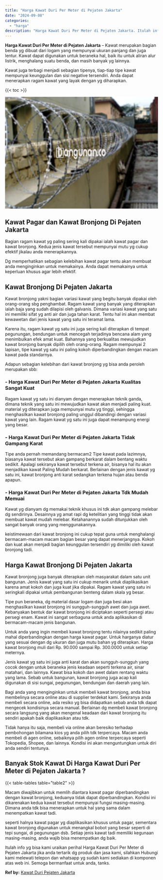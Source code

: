 ```yaml
---
title: "Harga Kawat Duri Per Meter di Pejaten Jakarta"
date: "2024-09-08"
categories: 
  - "harga"
description: "Harga Kawat Duri Per Meter di Pejaten Jakarta. Itulah info yg bisa kami uraikan perihal Harga Kawat Duri Per Meter di Pejaten Jakarta jika anda tertarik dg p..."
---
```


**Harga Kawat Duri Per Meter di Pejaten Jakarta** – Kawat merupakan bagian benda yg dibuat dari logam yang mempunyai ukuran panjang dan juga lentur. Kawat dapat digunakan untuk beraneka hal, baik itu untuk aliran alur listrik, menghalang suatu benda, dan masih banyak yg lainnya.

Kawat juga terbagi menjadi sebagian tipenya, tiap-tiap tipe kawat mempunyai keunggulan dan sisi negative tersendiri. Anda dapat menerapkan ragam kawat yang layak dengan yg diharapkan.

{{< toc >}}

![Harga Kawat Duri Per Meter di Pejaten Jakarta](/images/jual-kawat-murah49.png)

## Kawat Pagar dan Kawat Bronjong Di Pejaten Jakarta

Bagian ragam kawat yg paling sering kali dipakai ialah kawat pagar dan kawat bronjong. Kedua jenis kawat tersebut mempunyai mutu yg cukup efektif jikalau anda menerapkannya.

Dg memperhatikan sebagian kelebihan kawat pagar tentu akan membuat anda menginginkan untuk memakainya. Anda dapat memakainya untuk keperluan khusus agar lebih efektif.

## Kawat Bronjong Di Pejaten Jakarta

Kawat bronjong yakni bagian variasi kawat yang begitu banyak dipakai oleh orang-orang sbg penghambat. Ragam kawat yang banyak yang diterapkan ialah baja yang sudah dilapisi oleh galvanis. Dimana variasi kawat yang satu ini memiliki sifat yg anti air dan juga tahan karat. Tentu hal ini akan membat kewawetan dari jenis kawat yang satu ini teramat lama.

Karena itu, ragam kawat yg satu ini juga sering kali diterapkan di tempat pegunungan, bendungan untuk mencegah terjadinya bencana alam yang menimbulkan efek amat kuat. Bahannya yang berkualitas mewujudkan kawat bronjong banyak dipilih oleh orang-orang. Ragam mempunyai 2 lapisan, tipe kawat yg satu ini paling kokoh diperbandingkan dengan macam kawat pada standarnya.

Adapun sebagian kelebihan dari kawat bronjong yg bisa anda peroleh merupakan sbb:

### \- Harga Kawat Duri Per Meter di Pejaten Jakarta Kualitas Sangat Kuat

Ragam kawat yg satu ini dianyam dengan menerapkan teknik ganda, dimana teknik yang satu ini mewujudkan kawat akan menjadi paling kuat. material yg diterapkan juga mempunyai mutu yg tinggi, sehingga menghasilkan kawat bronjong paling unggul dibandingi dengan variasi kawat yang lain. Ragam kawat yg satu ini juga dapat menampung energi yang besar.

### \- Harga Kawat Duri Per Meter di Pejaten Jakarta Tidak Gampang Karat

Tipe anda pernah memandang bermacam2 Tipe kawat pada lazimnya, biasanya kawat tersebut akan gampang berkarat dalam bentang waktu sedikit. Apalagi sekiranya kawat tersebut terkena air, bisanya hal itu akan menjadikan kawat Paling Mudah berkarat. Berlainan dengan jenis kawat yg satu ini, kawat bronjong anti karat sedangkan terkena hujan atau benda apapun.

### \- Harga Kawat Duri Per Meter di Pejaten Jakarta Tdk Mudah Memuai

Kawat yg dianyam dg memakai teknik khusus ini tdk akan gampang melebar dg sendirinya. Desainnya yg amat rapi dg ketelitian yang tinggi tidak akan membuat kawat mudah melebar. Ketahanannya sudah ditunjukkan oleh sangat banyak orang yang menggunakannya.

keistimewaan dari kawat bronjong ini cukup tepat guna untuk menghalangi bermacam-macam macam bagian besar yang dapat menerjangnya. Kokoh dan kuat akan menjadi bagian keunggulan tersendiri yg dimiliki oleh kawat bronjong tadi.

## Harga Kawat Bronjong Di Pejaten Jakarta

Kawat bronjong juga banyak diterapkan oleh masyarakat dalam satu unit bangunan. Jenis kawat yang satu ini cukup menarik untuk diaplikasikan karena amat kokoh dan juga kuat jika dipakai. Ragam kawat yang satu ini seringkali dipakai untuk pembangunan benteng dalam skala yg besar.

Tipe pun beraneka, dg material dasar logam dan juga besi akan menghasilkan kawat bronjong ini sungguh-sungguh awet dan juga awet. Kebanyakan bentuk dar kawat bronjong ini diciptakan seperti persegi atau persegi enam. Kawat ini sangat serbaguna untuk anda aplikasikan di bermacam-macam jenis bangunan.

Untuk anda yang ingin membeli kawat bronjong tentu nilainya sedikit paling mahal diperbandingkan dengan harga kawat pagar. Untuk harganya diatur yang sesuai dengan dg ukuran dan juga mutu bahan yg diterapkan. Harga kawat bronjong muli dari Rp. 90.000 sampai Rp. 300.0000 untuk setiap meternya.

Jenis kawat yg satu ini juga anti karat dan akan sungguh-sungguh yang cocok dengan untuk beraneka jenis keadaan seperti terkena air, sinar matahari, dan lainnya. Kawat bisa kokoh dan awet dalam rentang waktu yang lama. Sebab untuk bangunan, kawat bronjong juga acap kali digunakan di sisi sungai, pegunungan, bendungan dan daerah yang lain.

Bagi anda yang menginginkan untuk membeli kawat bronjong, anda bisa membelinya secara online atau di supplier terdekat kami. Sekiranya anda membeli secara online, ada resiko yg bisa didapatkan sebab anda tdk dapat mengecek kondisinya secara manual. Berlainan dg membeli kawat bronjong secara langsung yang akan mengenal keadaan dari kawat bronjong itu sendiri apakah baik diaplikasikan atau tdk.

Tidak hanya itu saja, membeli via online akan beresiko terhadap pembohongan bilamana kios yg anda pilih tdk terpercaya. Macam anda membeli di agen online, sebaiknya pilih agen online terpercaya seperti Tokopedia, Shopee, dan lainnya. Kondisi ini akan menguntungkan untuk diri anda sendiri tentunya.

## Banyak Stok Kawat Di Harga Kawat Duri Per Meter di Pejaten Jakarta ?

{{< table-tables table="table2" >}}

Macam diwajibkan untuk memlih diantara kawat pagar diperbandingkan dengan kawat bronjong, keduanya tidak dapat diperbandingkan. Kondisi ini dikarenakan kedua kawat tersebut mempunyai fungsi masing-masing. Dimana anda tdk bisa menerapkan untuk hal yang sama dalam menempatkan kawat tadi.

seperti halnya kawat pagar yg diaplikasikan khusus untuk pagar, sementara kawat bronjong digunakan untuk menangkal bobot yang besar seperti di tepi sungai, di pegunungan dsb. Setiap jenis kawat tadi memiliki kegunaan masing-masing, anda wajib bisa menempatkan dg baik.

Itulah info yg bisa kami uraikan perihal Harga Kawat Duri Per Meter di Pejaten Jakarta jika anda tertarik dg produk dan jasa kami, silahkan Hubungi kami melewati telepon dan whatsapp yg sudah kami sediakan di komponen atas web ini. Semoga bermanfaat untuk anda, tanks.

**Ref by:** [Kawat Duri Pejaten Jakarta](https://id.wikipedia.org/wiki/Kawat)
